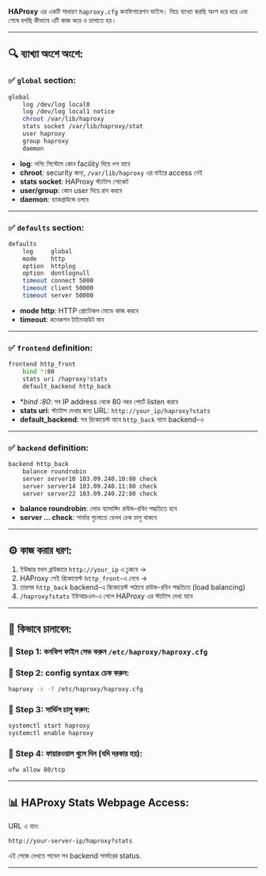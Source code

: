 **HAProxy** এর একটি সাধারণ `haproxy.cfg` কনফিগারেশন ফাইল। নিচে ব্যাখ্যা করছি অংশ ধরে ধরে এবং শেষে বলছি কীভাবে এটি কাজ করে ও চালাতে হয়।

---

## 🔍 ব্যাখ্যা অংশে অংশে:

### ✅ `global` section:

```bash
global
    log /dev/log local0
    log /dev/log local1 notice
    chroot /var/lib/haproxy
    stats socket /var/lib/haproxy/stat
    user haproxy
    group haproxy
    daemon
```

* **log**: লগিং সিস্টেমে কোন facility দিয়ে লগ যাবে
* **chroot**: security জন্য, `/var/lib/haproxy` এর বাইরে access নেই
* **stats socket**: HAProxy স্ট্যাটাস সোকেট
* **user/group**: কোন user দিয়ে রান করবে
* **daemon**: ব্যাকগ্রাউন্ডে চলবে

---

### ✅ `defaults` section:

```bash
defaults
    log     global
    mode    http
    option  httplog
    option  dontlognull
    timeout connect 5000
    timeout client 50000
    timeout server 50000
```

* **mode http**: HTTP প্রোটোকল মোডে কাজ করবে
* **timeout**: কনেকশন টাইমআউট মান

---

### ✅ `frontend` definition:

```bash
frontend http_front
    bind *:80
    stats uri /haproxy?stats
    default_backend http_back
```

* \**bind *:80**: সব IP address থেকে 80 নম্বর পোর্টে listen করবে
* **stats uri**: স্ট্যাটাস দেখার জন্য URL: `http://your_ip/haproxy?stats`
* **default\_backend**: সব রিকোয়েস্ট যাবে `http_back` নামে backend-এ

---

### ✅ `backend` definition:

```bash
backend http_back
    balance roundrobin
    server server10 103.09.240.10:80 check
    server server14 103.09.240.11:80 check
    server server22 103.09.240.22:80 check
```

* **balance roundrobin**: লোড ব্যালান্সিং রাউন্ড-রবিন পদ্ধতিতে হবে
* **server ... check**: সার্ভার গুলোতে হেলথ চেক চালু থাকবে

---

## ⚙️ কাজ করার ধরণ:

1. ইউজার যখন ব্রাউজারে `http://your_ip` এ ঢুকবে →
2. HAProxy সেই রিকোয়েস্ট `http_front`-এ নেবে →
3. তারপর `http_back` backend-এ রিকোয়েস্ট পাঠাবে রাউন্ড-রবিন পদ্ধতিতে (load balancing)
4. `/haproxy?stats` ইউআরএল-এ গেলে HAProxy এর স্ট্যাটাস দেখা যাবে

---

## 🚀 কিভাবে চালাবেন:

### 🔹 Step 1: কনফিগ ফাইল সেভ করুন `/etc/haproxy/haproxy.cfg`

### 🔹 Step 2: config syntax চেক করুন:

```bash
haproxy -c -f /etc/haproxy/haproxy.cfg
```

### 🔹 Step 3: সার্ভিস চালু করুন:

```bash
systemctl start haproxy
systemctl enable haproxy
```

### 🔹 Step 4: ফায়ারওয়াল খুলে দিন (যদি দরকার হয়):

```bash
ufw allow 80/tcp
```

---

## 📊 HAProxy Stats Webpage Access:

URL এ যান:

```
http://your-server-ip/haproxy?stats
```

এই পেজে দেখতে পাবেন সব backend সার্ভারের status.

---


